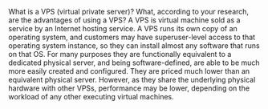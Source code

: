What is a VPS (virtual private server)? What, according to your research, are the advantages of using a VPS?
A VPS is virtual machine sold as a service by an Internet hosting service.
A VPS runs its own copy of an operating system, and customers may have superuser-level access to that operating system instance, so they can install almost any software that runs on that OS. For many purposes they are functionally equivalent to a dedicated physical server, and being software-defined, are able to be much more easily created and configured. They are priced much lower than an equivalent physical server. However, as they share the underlying physical hardware with other VPSs, performance may be lower, depending on the workload of any other executing virtual machines.